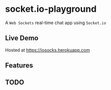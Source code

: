 # socket.io-playground
A `Web Sockets` real-time chat app using `Socket.io`

## Live Demo
Hosted at https://iosocks.herokuapp.com

## Features

## TODO
